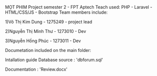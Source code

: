 MỌT PHIM
Project semester 2 - FPT Aptech Teach used: PHP - Laravel - HTML/CSS/JS  - Bootstrap
Team members include:

1)Võ Thị Kim Dung - 1275249 - project lead

2)Nguyễn Thị Minh Thư - 1273010 - Dev

3)Nguyễn Hồng Phúc - 1273011 - Dev

Documetation included on the main folder:

Intallation guide
Database source : 'dbforum.sql'

Documentation : 'Review.docx'
